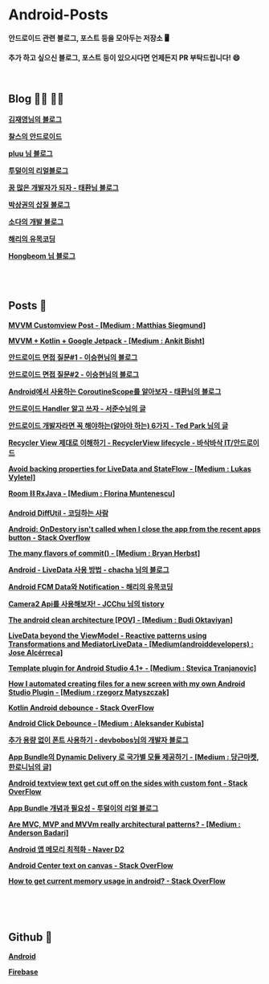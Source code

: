 # **Android-Posts**
**안드로이드 관련 블로그, 포스트 등을 모아두는 저장소 :desktop_computer:**

**추가 하고 싶으신 블로그, 포스트 등이 있으시다면 언제든지 PR 부탁드립니다! :smile:**

**<br>**

## **Blog :man_technologist: :woman_technologist:**

**[김재영님의 블로그](https://jae-young.tistory.com/)**

**[찰스의 안드로이드](https://www.charlezz.com/ )**

**[pluu 님 블로그](http://pluu.github.io/category/#Android)**

**[투덜이의 리얼블로그](https://tourspace.tistory.com/category/%EA%B0%9C%EB%B0%9C%EC%9D%B4%EC%95%BC%EA%B8%B0/Android)**

**[꿈 많은 개발자가 되자 - 태환님 블로그](https://thdev.tech/)**

**[박상권의 삽질 블로그](https://medium.com/%EB%B0%95%EC%83%81%EA%B6%8C%EC%9D%98-%EC%82%BD%EC%A7%88%EB%B8%94%EB%A1%9C%EA%B7%B8)**

**[소다의 개발 블로그](https://soda1127.github.io/)**

**[해리의 유목코딩](https://medium.com/harrythegreat/tagged/android)**

**[Hongbeom 님 블로그](https://hongbeomi.medium.com/)**

**<br><br>**

## **Posts :book:**

**[MVVM Customview Post - [Medium : Matthias Siegmund]](https://medium.com/@matthias.c.siegmund/mvvm-architecture-for-custom-views-on-android-b5636cb6be26)**

**[MVVM + Kotlin + Google Jetpack - [Medium : Ankit Bisht]](https://medium.com/@er.ankitbisht/mvvm-model-view-viewmodel-kotlin-google-jetpack-f02ec7754854)**

**[안드로이드 면접 질문#1 - 이승현님의 블로그](https://brunch.co.kr/@oemilk/14)**

**[안드로이드 면접 질문#2 - 이승현님의 블로그](https://brunch.co.kr/@oemilk/15)**

**[Android에서 사용하는 CoroutineScope를 알아보자 - 태환님의 블로그](https://thdev.tech/kotlin/2019/04/05/Init-Coroutines/)**

**[안드로이드 Handler 알고 쓰자 - 서준수님의 글](https://brunch.co.kr/@mystoryg/84)**

**[안드로이드 개발자라면 꼭 해야하는(알아야 하는) 6가지 - Ted Park 님의 글](https://medium.com/%EB%B0%95%EC%83%81%EA%B6%8C%EC%9D%98-%EC%82%BD%EC%A7%88%EB%B8%94%EB%A1%9C%EA%B7%B8/%EC%95%88%EB%93%9C%EB%A1%9C%EC%9D%B4%EB%93%9C-%EA%B0%9C%EB%B0%9C%EC%9E%90-%EB%9D%BC%EB%A9%B4-%EA%BC%AD-%ED%95%B4%EC%95%BC-%ED%95%98%EB%8A%94-%EC%95%8C%EC%95%84%EC%95%BC-%ED%95%98%EB%8A%94-6%EA%B0%80%EC%A7%80-23df7f059da3)**

**[Recycler View 제대로 이해하기 - RecyclerView lifecycle - 바삭바삭 IT/안드로이드](https://kimdabang.tistory.com/entry/Recycler-View-%EC%A0%9C%EB%8C%80%EB%A1%9C-%EC%9D%B4%ED%95%B4%ED%95%98%EA%B8%B0-RecyclerView-lifecycle)**

**[Avoid backing properties for LiveData and StateFlow - [Medium : Lukas Vyletel]](https://itnext.io/re-avoid-backing-properties-for-livedata-and-stateflow-2160cab96b56)**

**[Room :chains: RxJava - [Medium : Florina Muntenescu]](https://medium.com/androiddevelopers/room-rxjava-acb0cd4f3757)**

**[Android DiffUtil - 코딩하는 사람](https://deque.tistory.com/139)**

**[Android: OnDestory isn't called when I close the app from the recent apps button - Stack Overflow](https://stackoverflow.com/questions/41744933/android-ondestroy-isnt-called-when-i-close-the-app-from-the-recent-apps-button)**

**[The many flavors of commit() - [Medium : Bryan Herbst]](https://medium.com/@bherbst/the-many-flavors-of-commit-186608a015b1)**

**[Android - LiveData 사용 방법 - chacha 님의 블로그](https://codechacha.com/ko/android-jetpack-livedata/)**

**[Android FCM Data와 Notification - 해리의 유목코딩](https://medium.com/harrythegreat/android-fcm-data%EC%99%80-notification-36a5285cfae5)**

**[Camera2 Api를 사용해보자! - JCChu 님의 tistory](https://cnwlcjf.tistory.com/86)**

**[The android clean architecture [POV] - [Medium : Budi Oktaviyan]](https://budioktaviyans.medium.com/the-android-clean-architecture-pov-d9d5ec888534)**

**[LiveData beyond the ViewModel - Reactive patterns using Transformations and MediatorLiveData - [Medium(androiddevelopers) : Jose Alcérreca]](https://medium.com/androiddevelopers/livedata-beyond-the-viewmodel-reactive-patterns-using-transformations-and-mediatorlivedata-fda520ba00b7)**

**[Template plugin for Android Studio 4.1+ - [Medium : Stevica Tranjanovic]](https://steewsc.medium.com/template-plugin-for-android-studio-4-1-92dcbc689d39)**

**[How I automated creating files for a new screen with my own Android Studio Plugin - [Medium : rzegorz Matyszczak]](https://proandroiddev.com/how-i-automated-creating-files-for-a-new-screen-with-my-own-android-studio-plugin-5d54b14ba6fa)**

**[Kotlin Android debounce - Stack OverFlow](https://stackoverflow.com/questions/50858684/kotlin-android-debounce)**

**[Android Click Debounce - [Medium : Aleksander Kubista]](https://medium.com/swlh/android-click-debounce-80b3f2e638f3)**

**[추가 용량 없이 폰트 사용하기 - devbobos님의 개발자 블로그](https://devbobos.github.io/2018/03/08/%EC%B6%94%EA%B0%80-%EC%9A%A9%EB%9F%89-%EC%97%86%EC%9D%B4-Android-%ED%8F%B0%ED%8A%B8-%EC%82%AC%EC%9A%A9%ED%95%98%EA%B8%B0.html)**

**[App Bundle의 Dynamic Delivery 로 국가별 모듈 제공하기 - [Medium : 당근마켓, 한로니님의 글]](https://medium.com/daangn/app-bundle%EC%9D%98-dynamic-delivery%EB%A1%9C-%EA%B5%AD%EA%B0%80%EB%B3%84-%EB%AA%A8%EB%93%88-%EC%A0%9C%EA%B3%B5%ED%95%98%EA%B8%B0-ee699c561707)**

**[Android textview text get cut off on the sides with custom font - Stack OverFlow](https://stackoverflow.com/questions/44074858/android-textview-text-get-cut-off-on-the-sides-with-custom-font)**

**[App Bundle  개념과 필요성 - 투덜이의 리얼 블로그](https://tourspace.tistory.com/388?category=788397)**

**[Are MVC, MVP and MVVm really architectural patterns? - [Medium : Anderson Badari]](https://medium.com/@anderson.badari/are-mv-something-really-architectural-patterns-abc36c1ed821)**

**[Android 앱 메모리 최적화 - Naver D2](https://d2.naver.com/helloworld/539525)**

**[Android Center text on canvas - Stack OverFlow](https://stackoverflow.com/questions/11120392/android-center-text-on-canvas)**

**[How to get current memory usage in android? - Stack OverFlow](https://stackoverflow.com/questions/3170691/how-to-get-current-memory-usage-in-android)**

**<br>**

**<br>**

## **Github :minidisc:**

**[Android](https://github.com/android)**

**[Firebase](https://github.com/firebase)**

